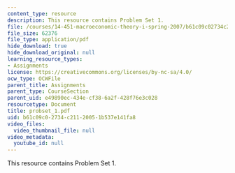 ```yaml
---
content_type: resource
description: This resource contains Problem Set 1.
file: /courses/14-451-macroeconomic-theory-i-spring-2007/b61c09c02734c21120051b537e141fa8_probset_1.pdf
file_size: 62376
file_type: application/pdf
hide_download: true
hide_download_original: null
learning_resource_types:
- Assignments
license: https://creativecommons.org/licenses/by-nc-sa/4.0/
ocw_type: OCWFile
parent_title: Assignments
parent_type: CourseSection
parent_uid: e49890ec-434e-cf38-6a2f-428f76e3c028
resourcetype: Document
title: probset_1.pdf
uid: b61c09c0-2734-c211-2005-1b537e141fa8
video_files:
  video_thumbnail_file: null
video_metadata:
  youtube_id: null
---
```

This resource contains Problem Set 1.